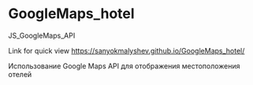 # GoogleMaps_hotel
 JS_GoogleMaps_API
 
 Link for quick view
 https://sanyokmalyshev.github.io/GoogleMaps_hotel/

 Использование Google Maps API для отображения местоположения отелей
